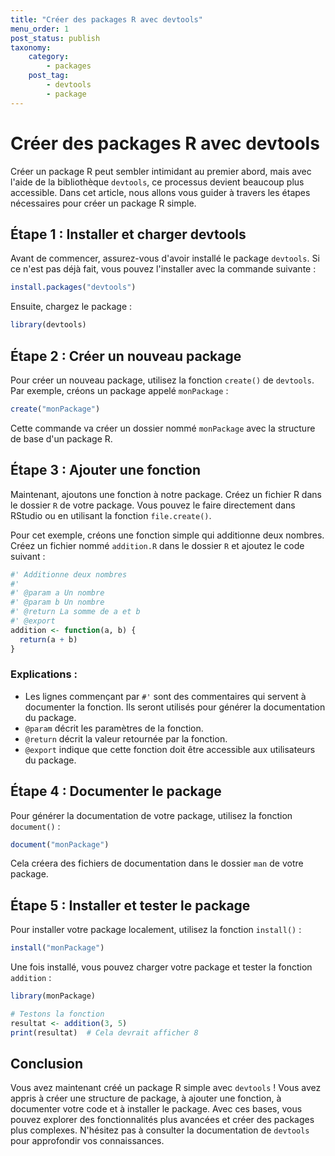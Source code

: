 ```yaml
---
title: "Créer des packages R avec devtools"
menu_order: 1
post_status: publish
taxonomy:
    category:
        - packages
    post_tag:
        - devtools
        - package
---
```


# Créer des packages R avec devtools

Créer un package R peut sembler intimidant au premier abord, mais avec l'aide de la bibliothèque `devtools`, ce processus devient beaucoup plus accessible. Dans cet article, nous allons vous guider à travers les étapes nécessaires pour créer un package R simple.

## Étape 1 : Installer et charger devtools

Avant de commencer, assurez-vous d'avoir installé le package `devtools`. Si ce n'est pas déjà fait, vous pouvez l'installer avec la commande suivante :

```R
install.packages("devtools")
```

Ensuite, chargez le package :

```R
library(devtools)
```

## Étape 2 : Créer un nouveau package

Pour créer un nouveau package, utilisez la fonction `create()` de `devtools`. Par exemple, créons un package appelé `monPackage` :

```R
create("monPackage")
```

Cette commande va créer un dossier nommé `monPackage` avec la structure de base d'un package R.

## Étape 3 : Ajouter une fonction

Maintenant, ajoutons une fonction à notre package. Créez un fichier R dans le dossier `R` de votre package. Vous pouvez le faire directement dans RStudio ou en utilisant la fonction `file.create()`.

Pour cet exemple, créons une fonction simple qui additionne deux nombres. Créez un fichier nommé `addition.R` dans le dossier `R` et ajoutez le code suivant :

```R
#' Additionne deux nombres
#'
#' @param a Un nombre
#' @param b Un nombre
#' @return La somme de a et b
#' @export
addition <- function(a, b) {
  return(a + b)
}
```

### Explications :
- Les lignes commençant par `#'` sont des commentaires qui servent à documenter la fonction. Ils seront utilisés pour générer la documentation du package.
- `@param` décrit les paramètres de la fonction.
- `@return` décrit la valeur retournée par la fonction.
- `@export` indique que cette fonction doit être accessible aux utilisateurs du package.

## Étape 4 : Documenter le package

Pour générer la documentation de votre package, utilisez la fonction `document()` :

```R
document("monPackage")
```

Cela créera des fichiers de documentation dans le dossier `man` de votre package.

## Étape 5 : Installer et tester le package

Pour installer votre package localement, utilisez la fonction `install()` :

```R
install("monPackage")
```

Une fois installé, vous pouvez charger votre package et tester la fonction `addition` :

```R
library(monPackage)

# Testons la fonction
resultat <- addition(3, 5)
print(resultat)  # Cela devrait afficher 8
```

## Conclusion

Vous avez maintenant créé un package R simple avec `devtools` ! Vous avez appris à créer une structure de package, à ajouter une fonction, à documenter votre code et à installer le package. Avec ces bases, vous pouvez explorer des fonctionnalités plus avancées et créer des packages plus complexes. N'hésitez pas à consulter la documentation de `devtools` pour approfondir vos connaissances.

